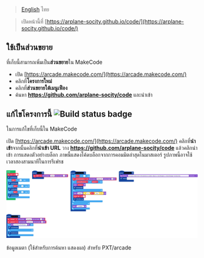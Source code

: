 
>[English](readme_en.md) ไทย

>เปิดหน้านี้ที่ [https://arplane-socity.github.io/code/](https://arplane-socity.github.io/code/)

## ใช้เป็นส่วนขยาย
ที่เก็บนี้สามารถเพิ่มเป็น**ส่วนขยาย**ใน MakeCode

* เปิด [https://arcade.makecode.com/](https://arcade.makecode.com/)
* คลิกที่**โครงการใหม่**
* คลิกที่**ส่วนขยายใต้เมนูเฟือง**
* ค้นหา **https://github.com/arplane-socity/code** และนำเข้า
## แก้ไขโครงการนี้ ![Build status badge](https://github.com/arplane-socity/code/workflows/MakeCode/badge.svg)

ในการแก้ไขที่เก็บนี้ใน MakeCode

เปิด [https://arcade.makecode.com/](https://arcade.makecode.com/)
คลิกที่**นำเข้า**จากนั้นคลิกที่**นำเข้า URL**
วาง **https://github.com/arplane-socity/code** แล้วคลิกนำเข้า
การแสดงตัวอย่างบล็อก
ภาพนี้แสดงโค้ดบล็อกจากการคอมมิตล่าสุดในมาสเตอร์ รูปภาพนี้อาจใช้เวลาสองสามนาทีในการรีเฟรช

![A rendered view of the blocks](https://github.com/arplane-socity/code/raw/master/.github/makecode/blocks.png)

ข้อมูลเมตา (ใช้สำหรับการค้นหา แสดงผล)
สำหรับ PXT/arcade
<script src=" https://makecode.com/gh-pages-embed.js "></script><script>makeCodeRender("{{ site.makecode.home_url }}", "{{ site.github. owner_name }}/{{ site.github.repository_name }}");</script>
